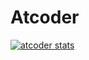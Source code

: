 # Atcoder

[![atcoder stats](https://atcoder-readme-stats.vercel.app/stats/T0I2N0?theme=darcula?show_icons=true&width=450)](https://github.com/iwbc-mzk/atcoder-readme-stats)
